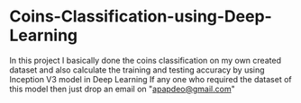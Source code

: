 # Coins-Classification-using-Deep-Learning
In this project I basically done the coins classification on my own created dataset and also calculate the training and testing accuracy by using Inception V3 model in Deep Learning</b>
If any one who required the dataset of this model then just drop an email on "apapdeo@gmail.com"
